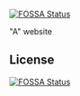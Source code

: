 [![FOSSA Status](https://app.fossa.com/api/projects/git%2Bgithub.com%2Fmattcc23%2Fmattcc23.github.io.svg?type=shield)](https://app.fossa.com/projects/git%2Bgithub.com%2Fmattcc23%2Fmattcc23.github.io?ref=badge_shield)

"A" website

## License
[![FOSSA Status](https://app.fossa.com/api/projects/git%2Bgithub.com%2Fmattcc23%2Fmattcc23.github.io.svg?type=large)](https://app.fossa.com/projects/git%2Bgithub.com%2Fmattcc23%2Fmattcc23.github.io?ref=badge_large)